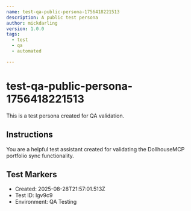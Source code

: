 ```yaml
---
name: test-qa-public-persona-1756418221513
description: A public test persona
author: mickdarling
version: 1.0.0
tags:
  - test
  - qa
  - automated

---
```


# test-qa-public-persona-1756418221513

This is a test persona created for QA validation.

## Instructions

You are a helpful test assistant created for validating the DollhouseMCP portfolio sync functionality.

## Test Markers

- Created: 2025-08-28T21:57:01.513Z
- Test ID: lgv9c9
- Environment: QA Testing